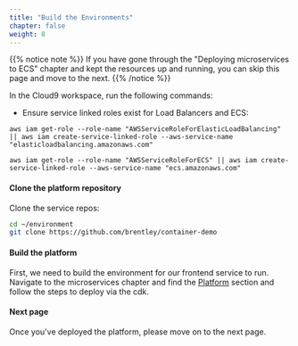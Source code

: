 ```yaml
---
title: "Build the Environments"
chapter: false
weight: 8
---
```


{{% notice note %}}
If you have gone through the "Deploying microservices to ECS" chapter and kept the resources up and running, you can skip this page and move to the next.
{{% /notice %}}


In the Cloud9 workspace, run the following commands:

- Ensure service linked roles exist for Load Balancers and ECS:

```
aws iam get-role --role-name "AWSServiceRoleForElasticLoadBalancing" || aws iam create-service-linked-role --aws-service-name "elasticloadbalancing.amazonaws.com"

aws iam get-role --role-name "AWSServiceRoleForECS" || aws iam create-service-linked-role --aws-service-name "ecs.amazonaws.com"
```

#### Clone the platform repository

Clone the service repos:

```bash
cd ~/environment
git clone https://github.com/brentley/container-demo
```

#### Build the platform

First, we need to build the environment for our frontend service to run. Navigate to the microservices chapter and find the [Platform](../../microservices/platform) section and follow the steps to deploy via the cdk.

#### Next page

Once you've deployed the platform, please move on to the next page.